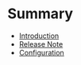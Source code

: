 # Summary

* [Introduction](README.md)
* [Release Note](release_note.md)
* [Configuration](configuration.md)

